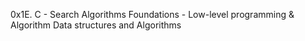 0x1E. C - Search Algorithms
 Foundations - Low-level programming & Algorithm  Data structures and Algorithms
